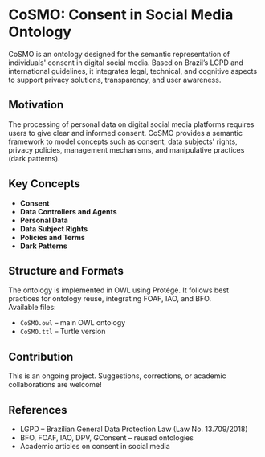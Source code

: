# CoSMO: Consent in Social Media Ontology

CoSMO is an ontology designed for the semantic representation of individuals' consent in digital social media. Based on Brazil’s LGPD and international guidelines, it integrates legal, technical, and cognitive aspects to support privacy solutions, transparency, and user awareness.

## Motivation

The processing of personal data on digital social media platforms requires users to give clear and informed consent. CoSMO provides a semantic framework to model concepts such as consent, data subjects' rights, privacy policies, management mechanisms, and manipulative practices (dark patterns).

## Key Concepts

- **Consent**  
- **Data Controllers and Agents**
- **Personal Data**
- **Data Subject Rights**
- **Policies and Terms**
- **Dark Patterns**

## Structure and Formats

The ontology is implemented in OWL using Protégé. It follows best practices for ontology reuse, integrating FOAF, IAO, and BFO.  
Available files:
- `CoSMO.owl` – main OWL ontology  
- `CoSMO.ttl` – Turtle version  


## Contribution

This is an ongoing project. Suggestions, corrections, or academic collaborations are welcome!

## References

- LGPD – Brazilian General Data Protection Law (Law No. 13.709/2018)  
- BFO, FOAF, IAO, DPV, GConsent – reused ontologies  
- Academic articles on consent in social media
